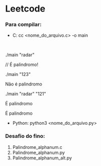 # Leetcode

### Para compilar: 
- C: cc <nome_do_arquivo.c> -o main
<br>
<p> ./main "radar"
<p> // É palindromo!
<p> ./main "123"
<p> </p>Não é palindromo
<p> ./main "radar" "121"
<p> É palindromo
<p> É palindromo

- Python: python3 <nome_do_arquivo.py> 

### Desafio do fino: 
1. Palindrome_alphanum.c
2. Palindrome_alphanum.py
3. Palindrome_alphanum_alt.py

